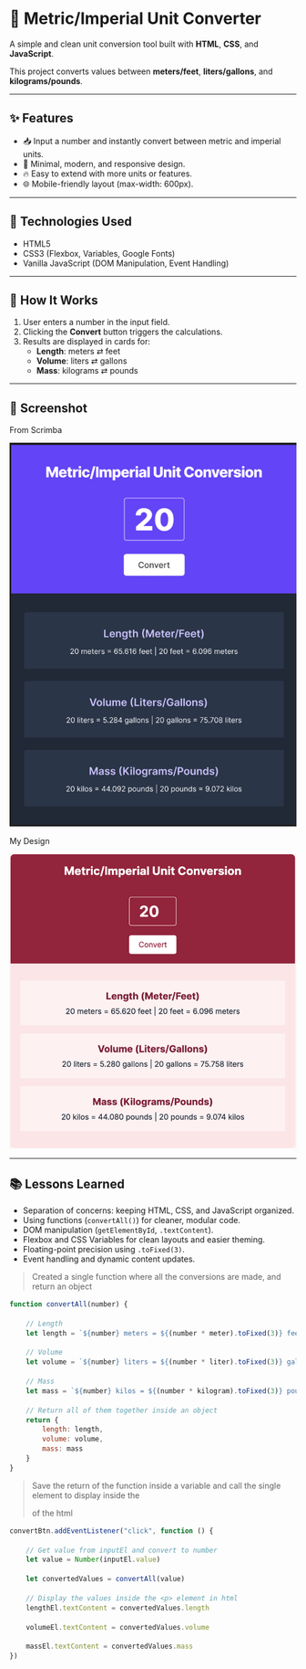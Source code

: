 # 📏 Metric/Imperial Unit Converter

A simple and clean unit conversion tool built with **HTML**, **CSS**, and **JavaScript**.

This project converts values between **meters/feet**, **liters/gallons**, and **kilograms/pounds**.

---

## ✨ Features

- 📥 Input a number and instantly convert between metric and imperial units.
- 🎨 Minimal, modern, and responsive design.
- 🔥 Easy to extend with more units or features.
- 🌐 Mobile-friendly layout (max-width: 600px).

---

## 📂 Technologies Used

- HTML5
- CSS3 (Flexbox, Variables, Google Fonts)
- Vanilla JavaScript (DOM Manipulation, Event Handling)

---

## 🚀 How It Works

1. User enters a number in the input field.
2. Clicking the **Convert** button triggers the calculations.
3. Results are displayed in cards for:
    - **Length**: meters ⇄ feet
    - **Volume**: liters ⇄ gallons
    - **Mass**: kilograms ⇄ pounds

---

## 📸 Screenshot

From Scrimba 

![image.png](./Screenshots/FigmaDesign_fromScrimba.png)

My Design 

![image.png](./Screenshots/Mydesign.png)

---

## 📚 Lessons Learned

- Separation of concerns: keeping HTML, CSS, and JavaScript organized.
- Using functions (`convertAll()`) for cleaner, modular code.
- DOM manipulation (`getElementById`, `.textContent`).
- Flexbox and CSS Variables for clean layouts and easier theming.
- Floating-point precision using `.toFixed(3)`.
- Event handling and dynamic content updates.

> Created a single function where all the conversions are made, and return an object
> 

```jsx
function convertAll(number) {
    
    // Length
    let length = `${number} meters = ${(number * meter).toFixed(3)} feet | ${number} feet = ${(number / meter).toFixed(3)} meters`

    // Volume
    let volume = `${number} liters = ${(number * liter).toFixed(3)} gallons | ${number} gallons = ${(number / liter).toFixed(3)} liters`

    // Mass
    let mass = `${number} kilos = ${(number * kilogram).toFixed(3)} pounds | ${number} pounds = ${(number / kilogram).toFixed(3)} kilos`

    // Return all of them together inside an object 
    return {
        length: length,
        volume: volume,
        mass: mass
    }
}
```

> Save the return of the function inside a variable and call the single element to display inside the <p> of the html
> 

```jsx
convertBtn.addEventListener("click", function () {
    
    // Get value from inputEl and convert to number 
    let value = Number(inputEl.value)

    let convertedValues = convertAll(value)

    // Display the values inside the <p> element in html 
    lengthEl.textContent = convertedValues.length

    volumeEl.textContent = convertedValues.volume

    massEl.textContent = convertedValues.mass
})
```